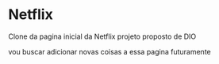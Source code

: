 # Netflix

Clone da pagina inicial da Netflix projeto proposto de DIO 

vou buscar adicionar novas coisas a essa pagina futuramente 
